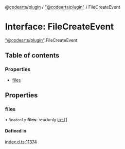 [@codearts/plugin](../README.md) / ["@codearts/plugin"](../modules/_codearts_plugin_.md) / FileCreateEvent

# Interface: FileCreateEvent

["@codearts/plugin"](../modules/_codearts_plugin_.md).FileCreateEvent

## Table of contents

### Properties

- [files](codearts_plugin_.FileCreateEvent.md#files)

## Properties

### files

• `Readonly` **files**: readonly [`Uri`](../classes/codearts_plugin_.Uri.md)[]

#### Defined in

[index.d.ts:11374](https://github.com/huaweicloud/cloudide-plugin-api/blob/b58031b/index.d.ts#L11374)

